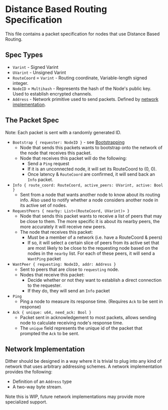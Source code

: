 # Distance Based Routing Specification

This file contains a packet specification for nodes that use Distance Based Routing.

## Spec Types
 - `Varint` - Signed Varint
 - `UVarint` - Unsigned Varint
 - `RouteCoord` = `Varint` - Routing coordinate, Variable-length signed integer.
 - `NodeID` = `Multihash` - Represents the hash of the Node's public key. Used to establish encrypted channels.
 - `Address` - Network primitive used to send packets. Defined by [network implementation](#network-implementation).


## The Packet Spec

Note: Each packet is sent with a randomly generated ID.

 - `Bootstrap { requester: NodeID }` - see [Bootstrapping](distance-based-routing.md#bootstrapping)
   - Node that sends this packets wants to bootstrap onto the network of the node that receives this packet.
   - Node that receives this packet will do the following:
     - Send a `Ping` request
     - If it is an unconnected node, it will set its RouteCoord to (0, 0).
     - Once latency & `RouteCoord` are confirmed, it will send back an `Info` packet.
 - `Info { route_coord: RouteCoord, active_peers: UVarint, active: Bool }`
   - Sent from a node that wants another node to know about its routing info. Also used to notify whether a node considers another node in its active set of nodes.
 - `RequestPeers { nearby: List<(RouteCoord, UVarint)> }`
   - Node that sends this packet wants to receive a list of peers that may be close to them. The more specific it is about its nearby peers, the more accurately it will receive new peers.
   - The node that receives this packet:
     - Must be a member of a network (i.e. have a RouteCoord & peers)
     - If so, it will select a certain slice of peers from its active set that are most likely to be close to the requesting node based on the nodes in the `nearby` list. For each of these peers, it will send a `WantPing` packet
 - `WantPeer { requesting: NodeID, addr: Address }`
   - Sent to peers that are close to `requesting` node.
   - Nodes that receive this packet:
     - Decide whether or not they want to establish a direct connection to the requester.
     - If they do, they will send an `Info` packet
 - `Ping`
   - Ping a node to measure its response time. (Requires `Ack` to be sent in response)
 - `Ack { unique: u64, need_ack: Bool }`
   - Packet sent in acknowledgement to most packets, allows sending node to calculate receiving node's response time.
   - The `unique` field represents the unique id of the packet that prompted the `Ack` to be sent.

## Network Implementation
Dither should be designed in a way where it is trivial to plug into any kind of network that uses arbitrary addressing schemes.
A network implementation provides the following:
 - Definition of an `Address` type
 - A two-way byte stream.

Note this is WIP, future network implementations may provide more specialized support.